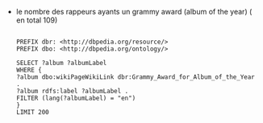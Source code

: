 * le nombre des rappeurs ayants un grammy award (album of the year) ( en total 109)
  
  ```sparql
  
  PREFIX dbr: <http://dbpedia.org/resource/>
  PREFIX dbo: <http://dbpedia.org/ontology/>

  SELECT ?album ?albumLabel
  WHERE {
  ?album dbo:wikiPageWikiLink dbr:Grammy_Award_for_Album_of_the_Year .
  ?album rdfs:label ?albumLabel .
  FILTER (lang(?albumLabel) = "en")
  }
  LIMIT 200

  ```
